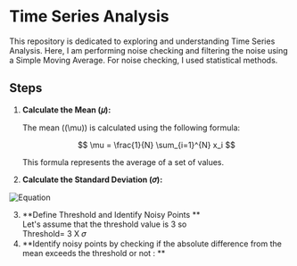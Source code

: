 # Time Series Analysis

This repository is dedicated to exploring and understanding Time Series Analysis. Here, I am performing noise checking and filtering the noise using a Simple Moving Average. For noise checking, I used statistical methods.

## Steps

1. **Calculate the Mean (𝜇):**

   The mean (\(\mu\)) is calculated using the following formula:

   $$
   \mu = \frac{1}{N} \sum_{i=1}^{N} x_i
   $$

   This formula represents the average of a set of values.

2. **Calculate the Standard Deviation (𝜎):**

![Equation](https://quicklatex.com/cache3/32/ql_86135f0a811484b2cbe5ab66c03dce32_l3.png)

3. **Define Threshold and Identify Noisy Points ** <br>
   Let's assume that the threshold value is 3 so   
   Threshold= 3 X 𝜎
4. **Identify noisy points by checking if the absolute difference from the mean exceeds the threshold or not : **
